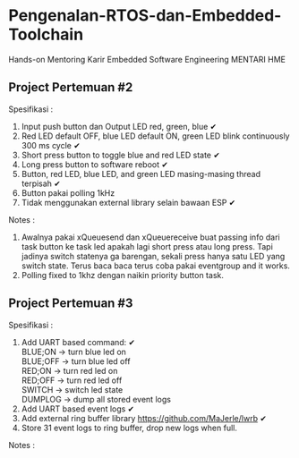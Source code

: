# Pengenalan-RTOS-dan-Embedded-Toolchain
Hands-on Mentoring Karir Embedded Software Engineering MENTARI HME

## Project Pertemuan #2

Spesifikasi : 

1. Input push button dan Output LED red, green, blue ✔
2. Red LED default OFF, blue LED default ON, green LED blink continuously 300 ms cycle ✔
3. Short press button to toggle blue and red LED state ✔
4. Long press button to software reboot ✔
5. Button, red LED, blue LED, and green LED masing-masing thread terpisah ✔
6. Button pakai polling 1kHz 
7. Tidak menggunakan external library selain bawaan ESP ✔ 

Notes :

1. Awalnya pakai xQueuesend dan xQueuereceive buat passing info dari task button ke task led apakah lagi short press atau long press. Tapi jadinya switch statenya ga barengan, sekali press hanya satu LED yang switch state. Terus baca baca terus coba pakai eventgroup and it works.
2. Polling fixed to 1khz dengan naikin priority button task.

## Project Pertemuan #3

Spesifikasi : 

1. Add UART based command: ✔  
BLUE;ON -> turn blue led on  
BLUE;OFF -> turn blue led off  
RED;ON -> turn red led on  
RED;OFF -> turn red led off  
SWITCH -> switch led state  
DUMPLOG -> dump all stored event logs    
2. Add UART based event logs ✔
3. Add external ring buffer library https://github.com/MaJerle/lwrb ✔
4. Store 31 event logs to ring buffer, drop new logs when full. 

Notes :